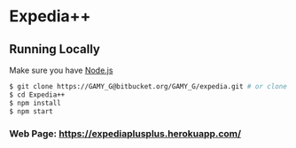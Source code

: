 # Expedia++

## Running Locally

Make sure you have [Node.js](http://nodejs.org/) 

```sh
$ git clone https://GAMY_G@bitbucket.org/GAMY_G/expedia.git # or clone your own fork
$ cd Expedia++
$ npm install
$ npm start
```

### Web Page: https://expediaplusplus.herokuapp.com/
